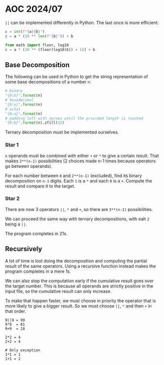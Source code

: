 # AOC 2024/07

`||` can be implemented differently in Python. The last once is more efficient:

```python
c = int(f"{a}{b}")
c = a * (10 ** len(f"{b}")) + b

from math import floor, log10
c = a * (10 ** (floor(log10(b)) + 1)) + b
```

## Base Decomposition

The following can be used in Python to get the string representation of some base decompositions of a number `n`: 

```python
# binary
"{0:b}".format(n)
# hexadecimal
"{0:x}".format(n)
# octal
"{0:o}".format(n)
# padding left with zeroes until the provided length is reached
"{0:b}".format(n).zfill(32)
```

Ternary decomposition must be implemented ourselves.

### Star 1

`n` operands must be combined with either `+` or `*` to give a certain result.
That makes `2**(n-1)` possibilities (2 choices made n-1 times because operators go between operands).

For each number between `0` and `2**(n-1)` (excluded), find its binary decomposition on `n-1` digits.
Each `1` is a `*` and each `0` is a `+`. Compute the result and compare it to the target.

### Star 2

There are now 3 operators `||`, `*` and `+`, so there are `3**(n-1)` possibilities.

We can proceed the same way with ternary decompositions, with eah `2` being a `||`.

The program completes in 21s.

## Recursively

A lot of time is lost doing the decomposition and computing the partial result of the same operators.
Using a recursive function instead makes the program completes in a mere 1s.

We can also stop the computation early if the cumulative result goes over the target number.
This is because all operands are strictly positive in the input file, so the cumulative result can only increase.

To make that happen faster, we must choose in priority the operator that is more likely to give a bigger result.
So we must choose  `||`, `*` and then `+` in that order.

```text
9||9 = 99
9*9  = 81
9+9  = 18

2*2 = 4
2+2 = 4

# Only exception
1*1 = 1
1+1 = 2
```
